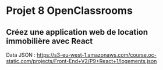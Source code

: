 # Projet 8 OpenClassrooms

## Créez une application web de location immobilière avec React

Data JSON : https://s3-eu-west-1.amazonaws.com/course.oc-static.com/projects/Front-End+V2/P9+React+1/logements.json
